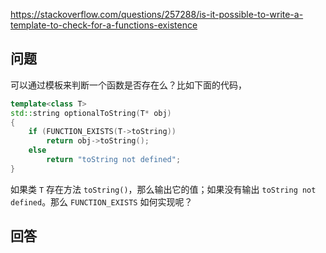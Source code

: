 <https://stackoverflow.com/questions/257288/is-it-possible-to-write-a-template-to-check-for-a-functions-existence>

## 问题

可以通过模板来判断一个函数是否存在么？比如下面的代码，

```c++
template<class T>
std::string optionalToString(T* obj)
{
    if (FUNCTION_EXISTS(T->toString))
        return obj->toString();
    else
        return "toString not defined";
}
```

如果类 `T` 存在方法 `toString()`，那么输出它的值；如果没有输出 `toString not defined`。那么 `FUNCTION_EXISTS` 如何实现呢？


## 回答
